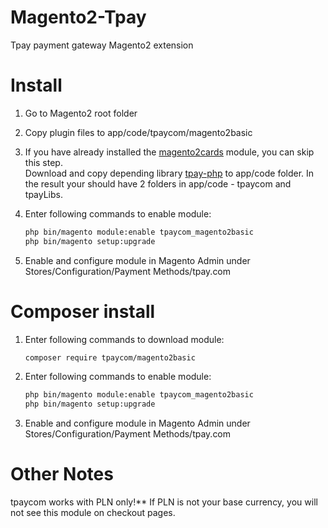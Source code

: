Magento2-Tpay
======================

Tpay payment gateway Magento2 extension

Install
=======

1. Go to Magento2 root folder

2. Copy plugin files to app/code/tpaycom/magento2basic

3. If you have already installed the [magento2cards](https://github.com/tpay-com/tpay-magento2-cards) module, you can skip this step.  
Download and copy depending library [tpay-php](https://github.com/tpay-com/tpay-php) to app/code folder. In the result your should have 2 folders in app/code - tpaycom and tpayLibs.  

4. Enter following commands to enable module:

    ```bash
    php bin/magento module:enable tpaycom_magento2basic  
    php bin/magento setup:upgrade
    ```
5. Enable and configure module in Magento Admin under Stores/Configuration/Payment Methods/tpay.com

Composer install
=======

1. Enter following commands to download module:
    ```bash
    composer require tpaycom/magento2basic  
    ```
2. Enter following commands to enable module:

    ```bash
    php bin/magento module:enable tpaycom_magento2basic  
    php bin/magento setup:upgrade
    ```
3. Enable and configure module in Magento Admin under Stores/Configuration/Payment Methods/tpay.com


Other Notes
===========

tpaycom works with PLN only!** If PLN is not your base currency, you will not see this module on checkout pages. 

